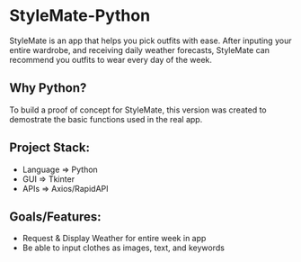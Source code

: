 # StyleMate-Python
StyleMate is an app that helps you pick outfits with ease. After inputing your entire wardrobe, and receiving daily weather forecasts, StyleMate can recommend you outfits to wear every day of the week.

## Why Python?
To build a proof of concept for StyleMate, this version was created to demostrate the basic functions used in the real app. 

## Project Stack:
- Language => Python
- GUI => Tkinter
- APIs => Axios/RapidAPI

## Goals/Features:
- Request & Display Weather for entire week in app
- Be able to input clothes as images, text, and keywords